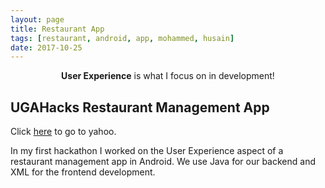 ```yaml
---
layout: page
title: Restaurant App
tags: [restaurant, android, app, mohammed, husain]
date: 2017-10-25
---
```


<center><b>User Experience</b> is what I focus on in development!</center>

## UGAHacks Restaurant Management App
Click <a href="https://github.com/ajm11135/Restaurant">here</a> to go to yahoo.

In my first hackathon I worked on the User Experience aspect of a restaurant management app in Android. We use Java for our backend and XML for the frontend development.

